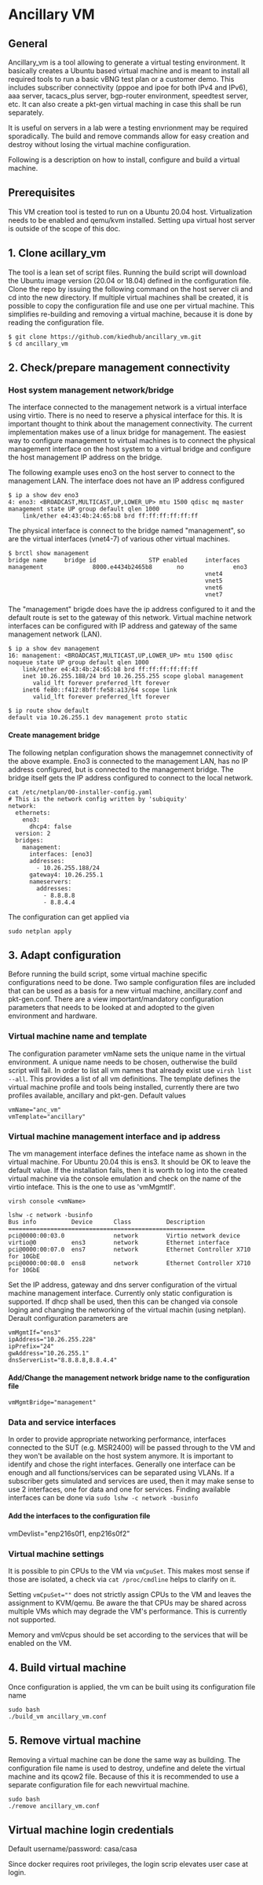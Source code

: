 # Ancillary VM
## General
Ancillary_vm is a tool allowing to generate a virtual testing environment. It basically creates a Ubuntu based virtual machine and is meant to install all required tools to run a basic vBNG test plan or a customer demo. This includes subscriber connectivity (pppoe and ipoe for both IPv4 and IPv6), aaa server, tacacs_plus server, bgp-router environment, speedtest server, etc. 
It can also create a pkt-gen virtual maching in case this shall be run separately.

It is useful on servers in a lab were a testing envrionment may be required sporadically. The build and remove commands allow for easy creation and destroy without losing the virtual machine configuration. 

Following is a description on how to install, configure and build a virtual machine. 

## Prerequisites
This VM creation tool is tested to run on a Ubuntu 20.04 host. Virtualization needs to be enabled and qemu/kvm installed. Setting upa  virtual host server is outside of the scope of this doc.

## 1. Clone acillary_vm
The tool is a lean set of script files. Running the build script will download the Ubuntu image version (20.04 or 18.04) defined in the configuration file. 
Clone the repo by issuing the following command on the host server cli and cd into the new directory. If multiple virtual machines shall be created, it is possible to copy the configuration file and use one per virtual machine. This simplifies re-building and removing a virtual machine, because it is done by reading the configuration file.
```
$ git clone https://github.com/kiedhub/ancillary_vm.git
$ cd ancillary_vm
```

## 2. Check/prepare management connectivity
### Host system management network/bridge
The interface connected to the management network is a virtual interface using virtio. There is no need to reserve a physical interface for this. It is important thought to think about the management connectivity. The current implementation makes use of a linux bridge for management. The easiest way to configure management to virtual machines is to connect the physical management interface on the host system to a virtual bridge and configure the host management IP address on the bridge.

The following example uses eno3 on the host server to connect to the management LAN. The interface does not have an IP address configured
```
$ ip a show dev eno3
4: eno3: <BROADCAST,MULTICAST,UP,LOWER_UP> mtu 1500 qdisc mq master management state UP group default qlen 1000
    link/ether e4:43:4b:24:65:b8 brd ff:ff:ff:ff:ff:ff
```

The physical interface is connect to the bridge named "management", so are the virtual interfaces (vnet4-7) of various other virtual machines.
```
$ brctl show management    
bridge name     bridge id               STP enabled     interfaces
management              8000.e4434b2465b8       no              eno3
                                                        vnet4
                                                        vnet5
                                                        vnet6
                                                        vnet7
```

The "management" brigde does have the ip address configured to it and the default route is set to the gateway of this network. Virtual machine network interfaces can be configured with IP address and gateway of the same management network (LAN).
```
$ ip a show dev management
16: management: <BROADCAST,MULTICAST,UP,LOWER_UP> mtu 1500 qdisc noqueue state UP group default qlen 1000
    link/ether e4:43:4b:24:65:b8 brd ff:ff:ff:ff:ff:ff
    inet 10.26.255.188/24 brd 10.26.255.255 scope global management
       valid_lft forever preferred_lft forever
    inet6 fe80::f412:8bff:fe58:a13/64 scope link 
       valid_lft forever preferred_lft forever

$ ip route show default
default via 10.26.255.1 dev management proto static
```
#### Create management bridge
The following netplan configuration shows the managemnet connectivity of the above example. Eno3 is connected to the management LAN, has no IP address configured, but is connected to the management bridge. The bridge itself gets the IP address configured to connect to the local network.
```
cat /etc/netplan/00-installer-config.yaml 
# This is the network config written by 'subiquity'
network:
  ethernets:
    eno3:
      dhcp4: false
  version: 2
  bridges:
    management:
      interfaces: [eno3]
      addresses:
        - 10.26.255.188/24
      gateway4: 10.26.255.1
      nameservers:
        addresses:
          - 8.8.8.8
          - 8.8.4.4
```
The configuration can get applied via 
```
sudo netplan apply
```

## 3. Adapt configuration
Before running the build script, some virtual machine specific configurations need to be done. Two sample configuration files are included that can be used as a basis for a new virtual machine, ancillary.conf and pkt-gen.conf. 
There are a view important/mandatory configuration parameters that needs to be looked at and adopted to the given environment and hardware.

### Virtual machine name and template
The configuration parameter vmName sets the unique name in the virtual environment. A unique name needs to be chosen, outherwise the build script will fail. In order to list all vm names that already exist use ```virsh list --all```. This provides a list of all vm definitions. The template defines the virtual machine profile and tools being installed, currently there are two profiles available, ancillary and pkt-gen. Default values
```
vmName="anc_vm"
vmTemplate="ancillary"
```
### Virtual machine management interface and ip address
The vm management interface defines the inteface name as shown in the virtual machine. For Ubuntu 20.04 this is ens3. It should be OK to leave the default value. If the installation fails, then it is worth to log into the created virtual machine via the console emulation and check on the name of the virtio inteface. This is the one to use as 'vmMgmtIf'.
```
virsh console <vmName>

lshw -c network -businfo
Bus info          Device      Class          Description
========================================================
pci@0000:00:03.0              network        Virtio network device
virtio@0          ens3        network        Ethernet interface
pci@0000:00:07.0  ens7        network        Ethernet Controller X710 for 10GbE 
pci@0000:00:08.0  ens8        network        Ethernet Controller X710 for 10GbE 
```

Set the IP address, gateway and dns server configuration of the virtual machine management interface. Currently only static configuration is supported. If dhcp shall be used, then this can be changed via console loging and changing the networking of the virtual machin (using netplan). Derault configuration parameters are
```
vmMgmtIf="ens3"
ipAddress="10.26.255.228"
ipPrefix="24"
gwAddress="10.26.255.1"
dnsServerList="8.8.8.8,8.8.4.4"
```
#### Add/Change the management network bridge name to the configuration file
```
vmMgmtBridge="management"
```
### Data and service interfaces
In order to provide appropriate networking performance, interfaces connected to the SUT (e.g. MSR2400) will be passed through to the VM and they won't be available on the host system anymore. It is important to identify and chose the right interfaces. Generally one interface can be enough and all functions/services can be separated using VLANs. If a subscriber gets simulated and services are used, then it may make sense to use 2 interfaces, one for data and one for services.
Finding available interfaces can be done via
```sudo lshw -c network -businfo```
#### Add the interfaces to the configuration file
vmDevlist="enp216s0f1, enp216s0f2"

### Virtual machine settings
It is possible to pin CPUs to the VM via ```vmCpuSet```. This makes most sense if those are isolated, a check via ```cat /proc/cmdline``` helps to clarify on it. 

Setting ```vmCpuSet=""``` does not strictly assign CPUs to the VM and leaves the assignment to KVM/qemu. Be aware the that CPUs may be shared across multiple VMs which may degrade the VM's performance. This is currently not supported.

Memory and vmVcpus should be set according to the services that will be enabled on the VM. 

## 4. Build virtual machine
Once configuration is applied, the vm can be built using its configuration file name
```
sudo bash
./build_vm ancillary_vm.conf
```
## 5. Remove virtual machine
Removing a virtual machine can be done the same way as building. The configuration file name is used to destroy, undefine and delete the virtual machine and its qcow2 file. Because of this it is recommended to use a separate configuration file for each newvirtual machine.
```
sudo bash
./remove ancillary_vm.conf
```

## Virtual machine login credentials
Default username/password: casa/casa

Since docker requires root privileges, the login scrip elevates user case at login. 



